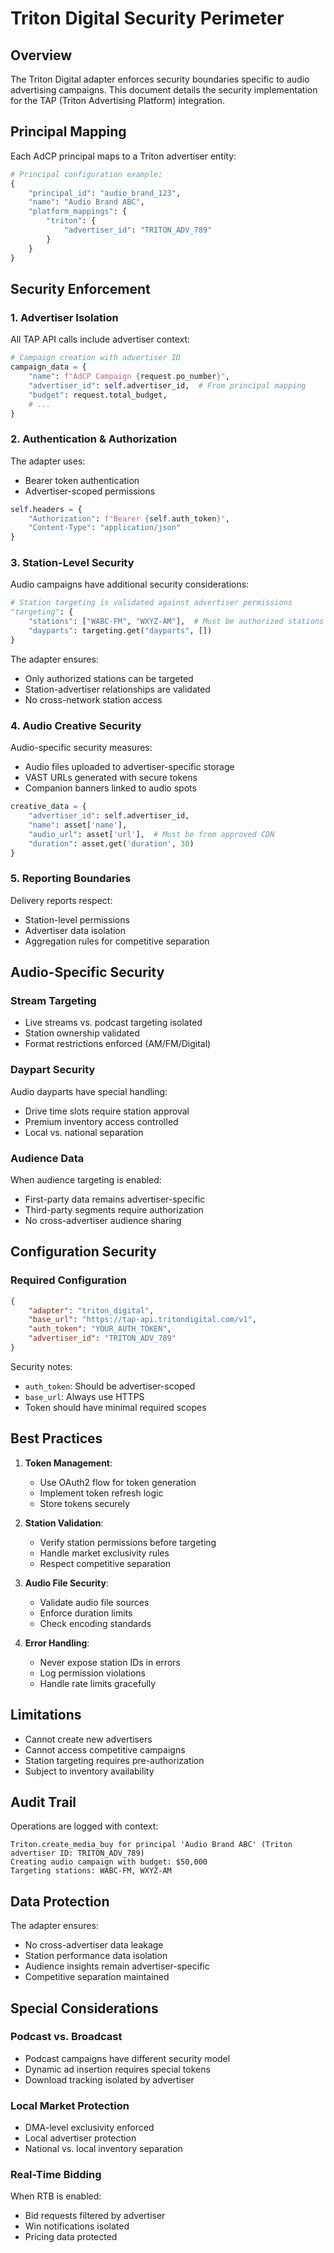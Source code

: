 # Triton Digital Security Perimeter

## Overview

The Triton Digital adapter enforces security boundaries specific to audio advertising campaigns. This document details the security implementation for the TAP (Triton Advertising Platform) integration.

## Principal Mapping

Each AdCP principal maps to a Triton advertiser entity:

```python
# Principal configuration example:
{
    "principal_id": "audio_brand_123",
    "name": "Audio Brand ABC",
    "platform_mappings": {
        "triton": {
            "advertiser_id": "TRITON_ADV_789"
        }
    }
}
```

## Security Enforcement

### 1. Advertiser Isolation

All TAP API calls include advertiser context:

```python
# Campaign creation with advertiser ID
campaign_data = {
    "name": f"AdCP Campaign {request.po_number}",
    "advertiser_id": self.advertiser_id,  # From principal mapping
    "budget": request.total_budget,
    # ...
}
```

### 2. Authentication & Authorization

The adapter uses:
- Bearer token authentication
- Advertiser-scoped permissions

```python
self.headers = {
    "Authorization": f"Bearer {self.auth_token}",
    "Content-Type": "application/json"
}
```

### 3. Station-Level Security

Audio campaigns have additional security considerations:

```python
# Station targeting is validated against advertiser permissions
"targeting": {
    "stations": ["WABC-FM", "WXYZ-AM"],  # Must be authorized stations
    "dayparts": targeting.get("dayparts", [])
}
```

The adapter ensures:
- Only authorized stations can be targeted
- Station-advertiser relationships are validated
- No cross-network station access

### 4. Audio Creative Security

Audio-specific security measures:
- Audio files uploaded to advertiser-specific storage
- VAST URLs generated with secure tokens
- Companion banners linked to audio spots

```python
creative_data = {
    "advertiser_id": self.advertiser_id,
    "name": asset['name'],
    "audio_url": asset['url'],  # Must be from approved CDN
    "duration": asset.get('duration', 30)
}
```

### 5. Reporting Boundaries

Delivery reports respect:
- Station-level permissions
- Advertiser data isolation
- Aggregation rules for competitive separation

## Audio-Specific Security

### Stream Targeting

- Live streams vs. podcast targeting isolated
- Station ownership validated
- Format restrictions enforced (AM/FM/Digital)

### Daypart Security

Audio dayparts have special handling:
- Drive time slots require station approval
- Premium inventory access controlled
- Local vs. national separation

### Audience Data

When audience targeting is enabled:
- First-party data remains advertiser-specific
- Third-party segments require authorization
- No cross-advertiser audience sharing

## Configuration Security

### Required Configuration

```json
{
    "adapter": "triton_digital",
    "base_url": "https://tap-api.tritondigital.com/v1",
    "auth_token": "YOUR_AUTH_TOKEN",
    "advertiser_id": "TRITON_ADV_789"
}
```

Security notes:
- `auth_token`: Should be advertiser-scoped
- `base_url`: Always use HTTPS
- Token should have minimal required scopes

## Best Practices

1. **Token Management**:
   - Use OAuth2 flow for token generation
   - Implement token refresh logic
   - Store tokens securely

2. **Station Validation**:
   - Verify station permissions before targeting
   - Handle market exclusivity rules
   - Respect competitive separation

3. **Audio File Security**:
   - Validate audio file sources
   - Enforce duration limits
   - Check encoding standards

4. **Error Handling**:
   - Never expose station IDs in errors
   - Log permission violations
   - Handle rate limits gracefully

## Limitations

- Cannot create new advertisers
- Cannot access competitive campaigns
- Station targeting requires pre-authorization
- Subject to inventory availability

## Audit Trail

Operations are logged with context:
```
Triton.create_media_buy for principal 'Audio Brand ABC' (Triton advertiser ID: TRITON_ADV_789)
Creating audio campaign with budget: $50,000
Targeting stations: WABC-FM, WXYZ-AM
```

## Data Protection

The adapter ensures:
- No cross-advertiser data leakage
- Station performance data isolation
- Audience insights remain advertiser-specific
- Competitive separation maintained

## Special Considerations

### Podcast vs. Broadcast

- Podcast campaigns have different security model
- Dynamic ad insertion requires special tokens
- Download tracking isolated by advertiser

### Local Market Protection

- DMA-level exclusivity enforced
- Local advertiser protection
- National vs. local inventory separation

### Real-Time Bidding

When RTB is enabled:
- Bid requests filtered by advertiser
- Win notifications isolated
- Pricing data protected
